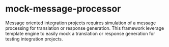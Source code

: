 mock-message-processor
======================

Message oriented integration projects requires simulation of a message processing for translation or response generation. This framework leverage template engine to easily mock a translation or response generation for testing integration projects.
